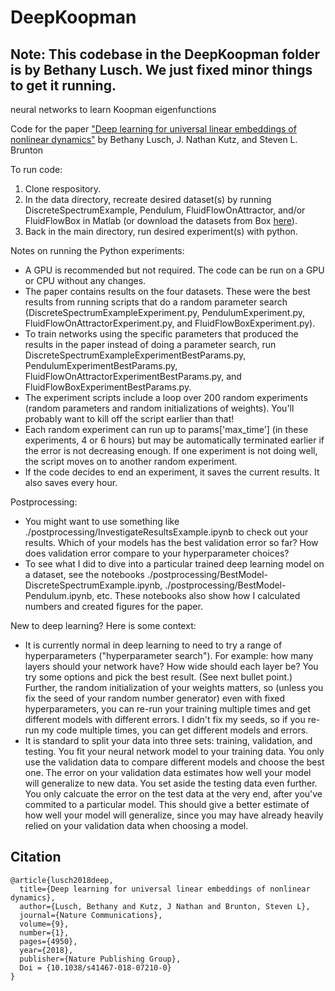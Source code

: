 # DeepKoopman
## Note: This codebase in the DeepKoopman folder is by Bethany Lusch. We just fixed minor things to get it running. 

neural networks to learn Koopman eigenfunctions

Code for the paper ["Deep learning for universal linear embeddings of nonlinear dynamics"](https://www.nature.com/articles/s41467-018-07210-0) by Bethany Lusch, J. Nathan Kutz, and Steven L. Brunton

To run code:

1. Clone respository.
2. In the data directory, recreate desired dataset(s) by running DiscreteSpectrumExample, Pendulum, FluidFlowOnAttractor, and/or FluidFlowBox in Matlab (or download the datasets from Box [here](https://anl.box.com/s/9s29juzu892dfkhgxa1n1q4mj63nxabn)).
3. Back in the main directory, run desired experiment(s) with python.

Notes on running the Python experiments:
- A GPU is recommended but not required. The code can be run on a GPU or CPU without any changes.
- The paper contains results on the four datasets. These were the best results from running scripts that do a random parameter search (DiscreteSpectrumExampleExperiment.py, PendulumExperiment.py, FluidFlowOnAttractorExperiment.py, and FluidFlowBoxExperiment.py). 
- To train networks using the specific parameters that produced the results in the paper instead of doing a parameter search, run DiscreteSpectrumExampleExperimentBestParams.py, PendulumExperimentBestParams.py, FluidFlowOnAttractorExperimentBestParams.py, and FluidFlowBoxExperimentBestParams.py.
- The experiment scripts include a loop over 200 random experiments (random parameters and random initializations of weights). You'll probably want to kill off the script earlier than that!
- Each random experiment can run up to params['max_time'] (in these experiments, 4 or 6 hours) but may be automatically terminated earlier if the error is not decreasing enough. If one experiment is not doing well, the script moves on to another random experiment.
- If the code decides to end an experiment, it saves the current results. It also saves every hour. 

Postprocessing:
- You might want to use something like ./postprocessing/InvestigateResultsExample.ipynb to check out your results. Which of your models has the best validation error so far? How does validation error compare to your hyperparameter choices? 
- To see what I did to dive into a particular trained deep learning model on a dataset, see the notebooks ./postprocessing/BestModel-DiscreteSpectrumExample.ipynb, ./postprocessing/BestModel-Pendulum.ipynb, etc. These notebooks also show how I calculated numbers and created figures for the paper. 

New to deep learning? Here is some context:
- It is currently normal in deep learning to need to try a range of hyperparameters ("hyperparameter search"). For example: how many layers should your network have? How wide should each layer be? You try some options and pick the best result. (See next bullet point.) Further, the random initialization of your weights matters, so (unless you fix the seed of your random number generator) even with fixed hyperparameters, you can re-run your training multiple times and get different models with different errors. I didn't fix my seeds, so if you re-run my code multiple times, you can get different models and errors. 
- It is standard to split your data into three sets: training, validation, and testing. You fit your neural network model to your training data. You only use the validation data to compare different models and choose the best one. The error on your validation data estimates how well your model will generalize to new data. You set aside the testing data even further. You only calcuate the error on the test data at the very end, after you've commited to a particular model. This should give a better estimate of how well your model will generalize, since you may have already heavily relied on your validation data when choosing a model. 

## Citation
```
@article{lusch2018deep,
  title={Deep learning for universal linear embeddings of nonlinear dynamics},
  author={Lusch, Bethany and Kutz, J Nathan and Brunton, Steven L},
  journal={Nature Communications},
  volume={9},
  number={1},
  pages={4950},
  year={2018},
  publisher={Nature Publishing Group},
  Doi = {10.1038/s41467-018-07210-0}
}
```
